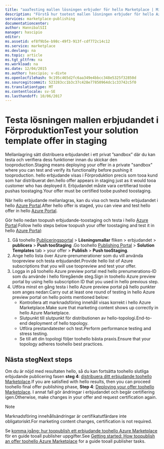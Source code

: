 ```yaml
---
title: "aaaTesting mallen lösningen erbjuder för hello Marketplace | Microsoft Docs"
description: "Förstå hur tootest mallen lösningen erbjuder för hello Azure Marketplace."
services: marketplace-publishing
documentationcenter: 
author: HannibalSII
manager: hascipio
editor: 
ms.assetid: ef8f9b5e-b98c-49f3-913f-cdf772c14c12
ms.service: marketplace
ms.devlang: na
ms.topic: article
ms.tgt_pltfrm: na
ms.workload: na
ms.date: 12/04/2015
ms.author: hascipio; v-divte
ms.openlocfilehash: 9c195c465d2fc6aa349e4bbcc348e5325f32850d
ms.sourcegitcommit: 523283cc1b3c37c428e77850964dc1c33742c5f0
ms.translationtype: MT
ms.contentlocale: sv-SE
ms.lasthandoff: 10/06/2017
---
```

# <a name="test-your-solution-template-offer-in-staging"></a><span data-ttu-id="a6a5d-103">Testa lösningen mallen erbjudandet i Förproduktion</span><span class="sxs-lookup"><span data-stu-id="a6a5d-103">Test your solution template offer in staging</span></span>
<span data-ttu-id="a6a5d-104">Mellanlagring sätt distribuera erbjudandet i ett privat ”sandbox” där du kan testa och verifiera dess funktioner innan du skickar den tooproduction.</span><span class="sxs-lookup"><span data-stu-id="a6a5d-104">Staging means deploying your offer in a private "sandbox" where you can test and verify its functionality before pushing it tooproduction.</span></span> <span data-ttu-id="a6a5d-105">hello erbjudande visas i Förproduktion precis som tooa kund som har distribuerat den.</span><span class="sxs-lookup"><span data-stu-id="a6a5d-105">hello offer appears in staging just as it would tooa customer who has deployed it.</span></span> <span data-ttu-id="a6a5d-106">Erbjudandet måste vara certifierad toobe pushas toostaging.</span><span class="sxs-lookup"><span data-stu-id="a6a5d-106">Your offer must be certified toobe pushed toostaging.</span></span>

<span data-ttu-id="a6a5d-107">När hello erbjudande mellanlagras, kan du visa och testa hello erbjudandet i hello [Azure Portal](https://portal.azure.com/).</span><span class="sxs-lookup"><span data-stu-id="a6a5d-107">After hello offer is staged, you can view and test hello offer in hello [Azure Portal](https://portal.azure.com/).</span></span>

<span data-ttu-id="a6a5d-108">Gör hello nedan toopush erbjudande-toostaging och testa i hello [Azure Portal](https://portal.azure.com/):</span><span class="sxs-lookup"><span data-stu-id="a6a5d-108">Follow hello steps below toopush your offer toostaging and test it in hello [Azure Portal](https://portal.azure.com/):</span></span>

1. <span data-ttu-id="a6a5d-109">Gå toohello [Publiceringsportal](https://publish.windowsazure.com) > **Lösningsmallar** fliken > erbjudandet > **publicera** > **Push tooStaging** .</span><span class="sxs-lookup"><span data-stu-id="a6a5d-109">Go toohello [Publishing Portal](https://publish.windowsazure.com) > **Solution Templates** tab > your offer > **Publish** > **Push tooStaging**.</span></span>
2. <span data-ttu-id="a6a5d-110">Ange hello lista över Azure-prenumerationer som du vill använda toopreview och testa erbjudandet.</span><span class="sxs-lookup"><span data-stu-id="a6a5d-110">Provide hello list of Azure subscriptions that you will use toopreview and test your offer.</span></span>
3. <span data-ttu-id="a6a5d-111">Logga in på toohello Azure preview portal med hello prenumerations-ID som du använde i hello föregående steg.</span><span class="sxs-lookup"><span data-stu-id="a6a5d-111">Sign in toohello Azure preview portal by using hello subscription ID that you used in hello previous step.</span></span>
4. <span data-ttu-id="a6a5d-112">Utföra minst en gång testa i hello Azure preview portal på hello punkter som anges nedan:</span><span class="sxs-lookup"><span data-stu-id="a6a5d-112">Carry out at least one round of testing in hello Azure preview portal on hello points mentioned below:</span></span>
   * <span data-ttu-id="a6a5d-113">Kontrollera att marknadsföring innehåll visas korrekt i hello Azure Marketplace.</span><span class="sxs-lookup"><span data-stu-id="a6a5d-113">Make sure that marketing content shows up correctly in hello Azure Marketplace.</span></span>
   * <span data-ttu-id="a6a5d-114">Slutpunkt till slutpunkt för distributionen av hello-topologi.</span><span class="sxs-lookup"><span data-stu-id="a6a5d-114">End-to-end deployment of hello topology.</span></span>
   * <span data-ttu-id="a6a5d-115">Utföra prestandatester och test.</span><span class="sxs-lookup"><span data-stu-id="a6a5d-115">Perform performance testing and stress testing.</span></span>
   * <span data-ttu-id="a6a5d-116">Se till att din topologi följer toohello bästa praxis.</span><span class="sxs-lookup"><span data-stu-id="a6a5d-116">Ensure that your topology adheres toohello best practices.</span></span>

## <a name="next-steps"></a><span data-ttu-id="a6a5d-117">Nästa steg</span><span class="sxs-lookup"><span data-stu-id="a6a5d-117">Next steps</span></span>
<span data-ttu-id="a6a5d-118">Om du är nöjd med resultaten hello, så du kan fortsätta toohello slutliga erbjudande publicering fasen **steg 4**: [distribuera ditt erbjudande toohello Marketplace](marketplace-publishing-push-to-production.md).</span><span class="sxs-lookup"><span data-stu-id="a6a5d-118">If you are satisfied with hello results, then you can proceed toohello final offer publishing phase, **Step 4**:  [Deploying your offer toohello Marketplace](marketplace-publishing-push-to-production.md).</span></span> <span data-ttu-id="a6a5d-119">I annat fall gör ändringar i erbjudandet och begär certifiering igen.</span><span class="sxs-lookup"><span data-stu-id="a6a5d-119">Otherwise, make changes in your offer and request certification again.</span></span>

> [!NOTE]
> <span data-ttu-id="a6a5d-120">Marknadsföring innehållsändringar är certifikatutfärdare inte obligatoriskt.</span><span class="sxs-lookup"><span data-stu-id="a6a5d-120">For marketing content changes, certification is not required.</span></span>
> 
> 

<span data-ttu-id="a6a5d-121">Se [komma igång: hur toopublish ett erbjudande toohello Azure Marketplace](marketplace-publishing-getting-started.md) för en guide tooall publisher uppgifter.</span><span class="sxs-lookup"><span data-stu-id="a6a5d-121">See [Getting started: How toopublish an offer toohello Azure Marketplace](marketplace-publishing-getting-started.md) for a guide tooall publisher tasks.</span></span>

